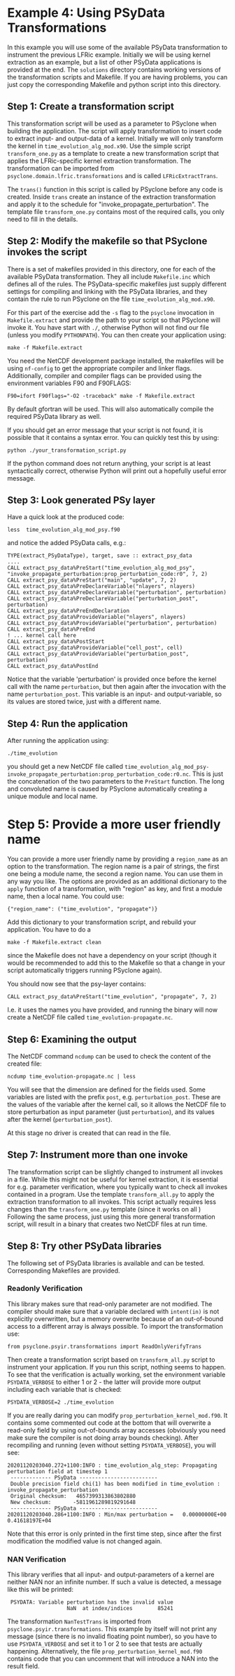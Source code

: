 # Example 4: Using PSyData Transformations

In this example you will use some of the available PSyData
transformation to instrument the previous LFRic example.
Initially we will be using kernel extraction as an example,
but a list of other PSyData applications is provided at the end.
The ``solutions`` directory contains working versions of the
transformation scripts and Makefile. If you are having problems,
you can just copy the corresponding Makefile and python script
into this directory.


## Step 1: Create a transformation script
This transformation script will be used as a parameter
to PSyclone when building the application. The script will apply
transformation to insert
code to extract input- and output-data of a kernel. Initially
we will only transform the kernel in ``time_evolution_alg_mod.x90``.
Use the simple script ``transform_one.py`` as a template
to create a new transformation script that applies the
LFRic-specific kernel extraction transformation. The transformation
can be imported from ``psyclone.domain.lfric.transformations``
and is called ``LFRicExtractTrans``.

The ``trans()`` function in this script is called by PSyclone before
any code is created. Inside ``trans`` create an instance of the
extraction transformation and apply it to the schedule for
"invoke_propagate_perturbation". The template file ``transform_one.py``
contains most of the required calls, you only need to fill in the
details.

## Step 2: Modify the makefile so that PSyclone invokes the script

There is a set of makefiles provided in this directory, one for
each of the available PSyData transformation. They all include
``Makefile.inc`` which defines all of the rules. The PSyData-specific
makefiles just supply different settings for compiling and linking
with the PSyData libraries, and they contain the rule to run PSyclone
on the file ``time_evolution_alg_mod.x90``.

For this part of the exercise add the ``-s`` flag to the ``psyclone``
invocation in ``Makefile.extract`` and provide the path to your script
so that PSyclone will invoke it. You have start with ``./``, otherwise
Python will not find our file (unless you modify ``PYTHONPATH``).
You can then create your application using:

    make -f Makefile.extract

You need the NetCDF development package installed, the makefiles
will be using ``nf-config`` to get the appropriate compiler and
linker flags. Additionally, compiler and compiler flags can be provided
using the environment variables F90 and F90FLAGS:

    F90=ifort F90flags="-O2 -traceback" make -f Makefile.extract

By default gfortran will be used. This will also automatically compile
the required PSyData library as well.

If you should get an error message that your script is not found,
it is possible that it contains a syntax error. You can quickly
test this by using:

    python ./your_transformation_script.py

If the python command does not return anything, your script is at least
syntactically correct, otherwise Python will print out a hopefully
useful error message.


## Step 3: Look generated PSy layer
Have a quick look at the produced code:

    less  time_evolution_alg_mod_psy.f90

and notice the added PSyData calls, e.g.:

    TYPE(extract_PSyDataType), target, save :: extract_psy_data
    ....
    CALL extract_psy_data%PreStart("time_evolution_alg_mod_psy", "invoke_propagate_perturbation:prop_perturbation_code:r0", 7, 2)
    CALL extract_psy_data%PreStart("main", "update", 7, 2)
    CALL extract_psy_data%PreDeclareVariable("nlayers", nlayers)
    CALL extract_psy_data%PreDeclareVariable("perturbation", perturbation)
    CALL extract_psy_data%PreDeclareVariable("perturbation_post", perturbation)
    CALL extract_psy_data%PreEndDeclaration
    CALL extract_psy_data%ProvideVariable("nlayers", nlayers)
    CALL extract_psy_data%ProvideVariable("perturbation", perturbation)
    CALL extract_psy_data%PreEnd
    ! ... kernel call here
    CALL extract_psy_data%PostStart
    CALL extract_psy_data%ProvideVariable("cell_post", cell)
    CALL extract_psy_data%ProvideVariable("perturbation_post", perturbation)
    CALL extract_psy_data%PostEnd

Notice that the variable 'perturbation' is provided once before the kernel call
with the name ``perturbation``, but then again after the invocation with
the name ``perturbation_post``. This variable is an input- and output-variable,
so its values are stored twice, just with a different name.


## Step 4: Run the application
After running the application using:

    ./time_evolution

you should get a new NetCDF file called
``time_evolution_alg_mod_psy-invoke_propagate_perturbation:prop_perturbation_code:r0.nc``.
This is just the concatenation of the two parameters to the ``PreStart`` function.
The long and convoluted name is caused by PSyclone automatically creating a unique module 
and local name. 

# Step 5: Provide a more user friendly name
You can provide a more user friendly name by providing a
``region_name`` as an option to the transformation. The region name is a pair of strings,
the first one being a module name, the second a region name. You can use them in any
way you like. The options are provided as an additional dictionary to the ``apply``
function of a transformation, with "region" as key, and first a module name, then a
local name. You could use:

    {"region_name": ("time_evolution", "propagate")}

Add this dictionary to your transformation script, and rebuild your application. You
have to do a

    make -f Makefile.extract clean

since the Makefile does not have a dependency on your script (though it would be
recommended to add this to the Makefile so that a change in your script automatically
triggers running PSyclone again).

You should now see that the psy-layer contains:

    CALL extract_psy_data%PreStart("time_evolution", "propagate", 7, 2)

I.e. it uses the names you have provided, and running the binary will now create
a NetCDF file called ``time_evolution-propagate.nc``.

## Step 6: Examining the output

The NetCDF command ``ncdump`` can be used to check the content of the created file:

    ncdump time_evolution-propagate.nc | less

You will see that the dimension are defined for the fields used. Some variables
are listed with the prefix ``post``, e.g. ``perturbation_post``. These are the
values of the variable after the kernel call, so it allows the NetCDF file
to store perturbation as input parameter (just ``perturbation``), and its
values after the kernel (``perturbation_post``).

At this stage no driver is created that can read in the file.


## Step 7: Instrument more than one invoke

The transformation script can be slightly changed to instrument all invokes
in a file. While this might not be useful for kernel extraction, it is
essential for e.g. parameter verification, where you typically want to
check all invokes contained in a program. Use the template ``transform_all.py``
to apply the extraction transformation to all invokes. This script actually
requires less changes than the ``transform_one.py`` template (since it
works on all )
Following the same process, just using this more general transformation script,
will result in a binary that creates two NetCDF files at run time.


## Step 8: Try other PSyData libraries
The following set of PSyData libraries is available and can be tested.
Corresponding Makefiles are provided.

### Readonly Verification
This library makes sure that read-only parameter are not modified. The compiler
should make sure that a variable declared with ``intent(in)`` is not explicitly
overwritten, but a memory overwrite because of an out-of-bound access to a
different array is always possible. To import the transformation use:

    from psyclone.psyir.transformations import ReadOnlyVerifyTrans

Then create a transformation script based on ``transform_all.py`` script to
instrument your application. If you run this script, nothing seems to happen.
To see that the verification is actually working, set
the environment variable ``PSYDATA_VERBOSE`` to either 1 or 2 - the latter
will provide more output including each variable that is checked:

    PSYDATA_VERBOSE=2 ./time_evolution

If you are really daring you can modify ``prop_perturbation_kernel_mod.f90``.
It contains some commented out code at the bottom that will overwrite
a read-only field by using out-of-bounds array accesses (obviously you
need make sure the compiler is not doing array bounds checking). After
recompiling and running (even without setting ``PSYDATA_VERBOSE``), you will
see:

    20201120203040.272+1100:INFO : time_evolution_alg_step: Propagating perturbation field at timestep 1
     ------------- PSyData -------------------------
     Double precision field chi(1) has been modified in time_evolution : invoke_propagate_perturbation
     Original checksum:   4657399313863802880
     New checksum:       -5811961289819291648
     ------------- PSyData -------------------------
    20201120203040.286+1100:INFO : Min/max perturbation =   0.00000000E+00  0.41618197E+04

Note that this error is only printed in the first time step, since after the first modification
the modified value is not changed again.

### NAN Verification
This library verifies that all input- and output-parameters of a kernel are
neither NAN nor an infinite number. If such a value is detected, a message
like this will be printed:

     PSYDATA: Variable perturbation has the invalid value
                       NaN  at index/indices        85241

The transformation ``NanTestTrans`` is imported from ``psyclone.psyir.transformations``.
This example by itself will not print any message (since there is no invalid floating
point number), so you have to use ``PSYDATA_VERBOSE`` and set it to 1 or 2 to see that
tests are actually happening. Alternatively, the file
``prop_perturbation_kernel_mod.f90`` contains code that you can uncomment that will
introduce a NAN into the result field.

